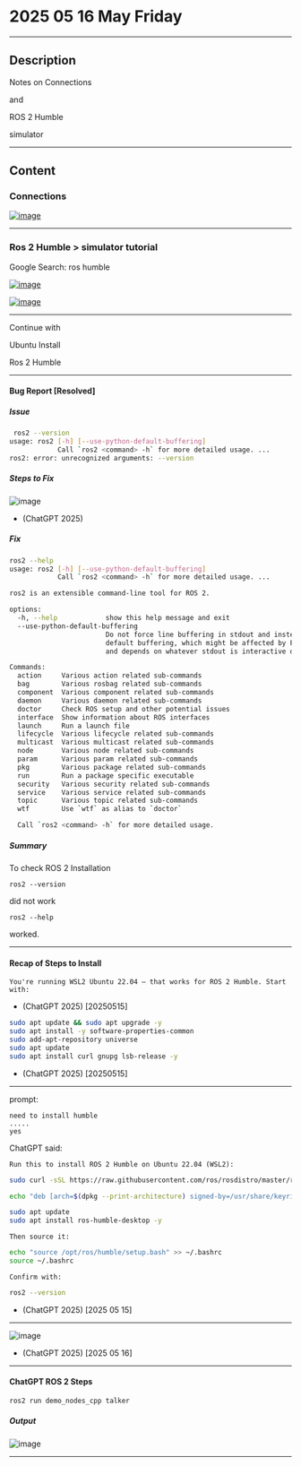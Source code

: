 # 2025 05 16 May Friday

____

## Description

Notes on Connections

and

ROS 2 Humble

simulator

____

## Content

### Connections

[![image](https://github.com/user-attachments/assets/e2c58205-c4c4-4495-9e69-06451d02d51a)](https://jetsonhacks.com/nvidia-jetson-agx-orin-gpio-header-pinout/)

____

### Ros 2 Humble > simulator tutorial

Google Search: ros humble 

[![image](https://github.com/user-attachments/assets/33daed7e-a6e9-4e35-aeb7-a6dd4385d383)](https://www.google.com/search?q=ros+humble&oq=ros+humble&gs_lcrp=EgZjaHJvbWUyCQgAEEUYORiABDIHCAEQABiABDIHCAIQABiABDIHCAMQABiABDIHCAQQABiABDIHCAUQABiABDIHCAYQABiABDIHCAcQABiABDIHCAgQABiABDIHCAkQABiABNIBCDI4ODRqMGo3qAIAsAIA&sourceid=chrome&ie=UTF-8)

[![image](https://github.com/user-attachments/assets/d44be7c0-20c1-4f2b-b8e5-8a7fdd160c5c)](https://docs.ros.org/en/humble/index.html)

____

Continue with

Ubuntu Install

Ros 2 Humble

____

#### Bug Report [Resolved]

##### Issue

```bash
 ros2 --version
usage: ros2 [-h] [--use-python-default-buffering]
            Call `ros2 <command> -h` for more detailed usage. ...
ros2: error: unrecognized arguments: --version
```

##### Steps to Fix

![image](https://github.com/user-attachments/assets/1828f97a-371b-4e97-86c6-f3ad46b7e4c3)

- (ChatGPT 2025)

##### Fix

```bash
ros2 --help
usage: ros2 [-h] [--use-python-default-buffering]
            Call `ros2 <command> -h` for more detailed usage. ...

ros2 is an extensible command-line tool for ROS 2.

options:
  -h, --help            show this help message and exit
  --use-python-default-buffering
                        Do not force line buffering in stdout and instead use the python
                        default buffering, which might be affected by PYTHONUNBUFFERED/-u
                        and depends on whatever stdout is interactive or not

Commands:
  action     Various action related sub-commands
  bag        Various rosbag related sub-commands
  component  Various component related sub-commands
  daemon     Various daemon related sub-commands
  doctor     Check ROS setup and other potential issues
  interface  Show information about ROS interfaces
  launch     Run a launch file
  lifecycle  Various lifecycle related sub-commands
  multicast  Various multicast related sub-commands
  node       Various node related sub-commands
  param      Various param related sub-commands
  pkg        Various package related sub-commands
  run        Run a package specific executable
  security   Various security related sub-commands
  service    Various service related sub-commands
  topic      Various topic related sub-commands
  wtf        Use `wtf` as alias to `doctor`

  Call `ros2 <command> -h` for more detailed usage.
```

##### Summary

To check ROS 2 Installation

`ros2 --version`

did not work

`ros2 --help`

worked.

____

#### Recap of Steps to Install

```text
You're running WSL2 Ubuntu 22.04 — that works for ROS 2 Humble. Start with:
```

- (ChatGPT 2025) [20250515]

```bash
sudo apt update && sudo apt upgrade -y
sudo apt install -y software-properties-common
sudo add-apt-repository universe
sudo apt update
sudo apt install curl gnupg lsb-release -y
```

- (ChatGPT 2025) [20250515]

_____

prompt:

```text
need to install humble
.....
yes
```


ChatGPT said:

```text
Run this to install ROS 2 Humble on Ubuntu 22.04 (WSL2):
```

```bash
sudo curl -sSL https://raw.githubusercontent.com/ros/rosdistro/master/ros.key -o /usr/share/keyrings/ros-archive-keyring.gpg
```

```bash
echo "deb [arch=$(dpkg --print-architecture) signed-by=/usr/share/keyrings/ros-archive-keyring.gpg] http://packages.ros.org/ros2/ubuntu $(lsb_release -cs) main" | sudo tee /etc/apt/sources.list.d/ros2.list > /dev/null
```

```bash
sudo apt update
sudo apt install ros-humble-desktop -y
```

```text
Then source it:
```

```bash
echo "source /opt/ros/humble/setup.bash" >> ~/.bashrc
source ~/.bashrc
```

```text
Confirm with:
```

```bash
ros2 --version
```

- (ChatGPT 2025) [2025 05 15]


____

![image](https://github.com/user-attachments/assets/905a92ba-b34d-4c4b-8f77-50cff40097da)

- (ChatGPT 2025) [2025 05 16]

____

#### ChatGPT ROS 2 Steps

```bash
ros2 run demo_nodes_cpp talker
```

##### Output

![image](https://github.com/user-attachments/assets/998fd2cf-3660-48a5-ba2f-60c6a5ae57e4)


____



